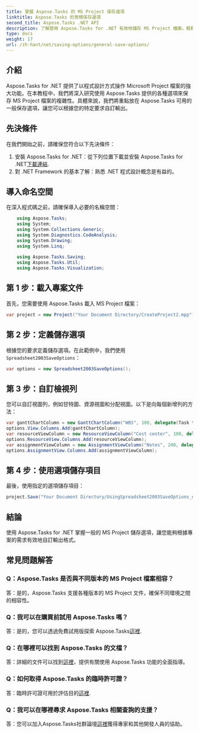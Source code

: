 ```yaml
---
title: 掌握 Aspose.Tasks 的 MS Project 保存選項
linktitle: Aspose.Tasks 的常規保存選項
second_title: Aspose.Tasks .NET API
description: 了解使用 Aspose.Tasks for .NET 有效地儲存 MS Project 檔案。輕鬆為您的專案自訂輸出選項。
type: docs
weight: 17
url: /zh-hant/net/saving-options/general-save-options/
---
```

## 介紹
Aspose.Tasks for .NET 提供了以程式設計方式操作 Microsoft Project 檔案的強大功能。在本教程中，我們將深入研究使用 Aspose.Tasks 提供的各種選項來保存 MS Project 檔案的複雜性。具體來說，我們將重點放在 Aspose.Tasks 可用的一般保存選項，讓您可以根據您的特定要求自訂輸出。
## 先決條件
在我們開始之前，請確保您符合以下先決條件：
1. 安裝 Aspose.Tasks for .NET：從下列位置下載並安裝 Aspose.Tasks for .NET[下載連結](https://releases.aspose.com/tasks/net/).
2. 對 .NET Framework 的基本了解：熟悉 .NET 程式設計概念是有益的。

## 導入命名空間
在深入程式碼之前，請確保導入必要的名稱空間：
```csharp
    using Aspose.Tasks;
    using System;
    using System.Collections.Generic;
    using System.Diagnostics.CodeAnalysis;
    using System.Drawing;
    using System.Linq;
    
    using Aspose.Tasks.Saving;
    using Aspose.Tasks.Util;
    using Aspose.Tasks.Visualization;
```

## 第 1 步：載入專案文件
首先，您需要使用 Aspose.Tasks 載入 MS Project 檔案：
```csharp
var project = new Project("Your Document Directory/CreateProject2.mpp");
```
## 第 2 步：定義儲存選項
根據您的要求定義儲存選項。在此範例中，我們使用`Spreadsheet2003SaveOptions`：
```csharp
var options = new Spreadsheet2003SaveOptions();
```
## 第 3 步：自訂檢視列
您可以自訂視圖列，例如甘特圖、資源視圖和分配視圖。以下是向每個新增列的方法：
```csharp
var ganttChartColumn = new GanttChartColumn("WBS", 100, delegate(Task task) { return task.Get(Tsk.WBS); });
options.View.Columns.Add(ganttChartColumn);
var resourceViewColumn = new ResourceViewColumn("Cost center", 100, delegate(Resource resource) { return resource.Get(Rsc.CostCenter); });
options.ResourceView.Columns.Add(resourceViewColumn);
var assignmentViewColumn = new AssignmentViewColumn("Notes", 200, delegate(ResourceAssignment assignment) { return assignment.Get(Asn.NotesText); });
options.AssignmentView.Columns.Add(assignmentViewColumn);
```
## 第 4 步：使用選項儲存項目
最後，使用指定的選項儲存項目：
```csharp
project.Save("Your Document Directory/UsingSpreadsheet2003SaveOptions_out.xml", options);
```

## 結論
使用 Aspose.Tasks for .NET 掌握一般的 MS Project 儲存選項，讓您能夠根據專案的需求有效地自訂輸出格式。
## 常見問題解答
### Q：Aspose.Tasks 是否與不同版本的 MS Project 檔案相容？
答：是的，Aspose.Tasks 支援各種版本的 MS Project 文件，確保不同環境之間的相容性。
### Q：我可以在購買前試用 Aspose.Tasks 嗎？
答：是的，您可以透過免費試用版探索 Aspose.Tasks[這裡](https://releases.aspose.com/).
### Q：在哪裡可以找到 Aspose.Tasks 的文檔？
答：詳細的文件可以找到[這裡](https://reference.aspose.com/tasks/net/)，提供有關使用 Aspose.Tasks 功能的全面指導。
### Q：如何取得 Aspose.Tasks 的臨時許可證？
答：臨時許可證可用於評估目的[這裡](https://purchase.aspose.com/temporary-license/).
### Q：我可以在哪裡尋求 Aspose.Tasks 相關查詢的支援？
答：您可以加入Aspose.Tasks社群論壇[這裡](https://forum.aspose.com/c/tasks/15)獲得專家和其他開發人員的協助。